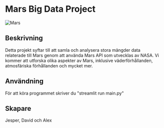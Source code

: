 # Mars Big Data Project

![Mars](https://cdn.mos.cms.futurecdn.net/n7CYgJw4nijqUgSKdtm9aW-1200-80.jpg)

## Beskrivning
Detta projekt syftar till att samla och analysera stora mängder data relaterade till Mars genom att använda Mars API som utvecklas av NASA. Vi kommer att utforska olika aspekter av Mars, inklusive väderförhållanden, atmosfäriska förhållanden och mycket mer.

## Användning
För att köra programmet skriver du "streamlit run main.py"

## Skapare
Jesper, David och Alex
